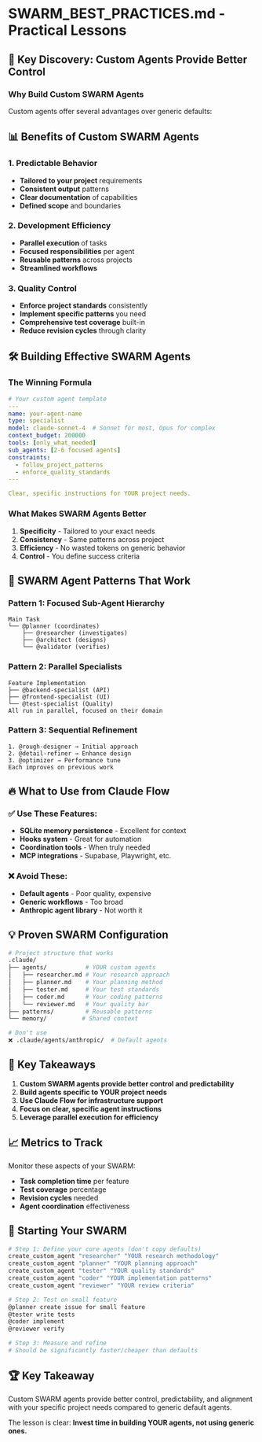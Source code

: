 # SWARM_BEST_PRACTICES.md - Practical Lessons

## 🚨 Key Discovery: Custom Agents Provide Better Control

### Why Build Custom SWARM Agents

Custom agents offer several advantages over generic defaults:

## 📊 Benefits of Custom SWARM Agents

### 1. Predictable Behavior
- **Tailored to your project** requirements
- **Consistent output** patterns
- **Clear documentation** of capabilities
- **Defined scope** and boundaries

### 2. Development Efficiency  
- **Parallel execution** of tasks
- **Focused responsibilities** per agent
- **Reusable patterns** across projects
- **Streamlined workflows**

### 3. Quality Control
- **Enforce project standards** consistently
- **Implement specific patterns** you need
- **Comprehensive test coverage** built-in
- **Reduce revision cycles** through clarity

## 🛠️ Building Effective SWARM Agents

### The Winning Formula

```yaml
# Your custom agent template
---
name: your-agent-name
type: specialist
model: claude-sonnet-4  # Sonnet for most, Opus for complex
context_budget: 200000
tools: [only_what_needed]
sub_agents: [2-6 focused agents]
constraints:
  - follow_project_patterns
  - enforce_quality_standards
---

Clear, specific instructions for YOUR project needs.
```

### What Makes SWARM Agents Better

1. **Specificity** - Tailored to your exact needs
2. **Consistency** - Same patterns across project
3. **Efficiency** - No wasted tokens on generic behavior
4. **Control** - You define success criteria

## 📝 SWARM Agent Patterns That Work

### Pattern 1: Focused Sub-Agent Hierarchy
```
Main Task
└── @planner (coordinates)
    ├── @researcher (investigates)
    ├── @architect (designs)
    └── @validator (verifies)
```

### Pattern 2: Parallel Specialists
```
Feature Implementation
├── @backend-specialist (API)
├── @frontend-specialist (UI)
└── @test-specialist (Quality)
All run in parallel, focused on their domain
```

### Pattern 3: Sequential Refinement
```
1. @rough-designer → Initial approach
2. @detail-refiner → Enhance design
3. @optimizer → Performance tune
Each improves on previous work
```

## 🔥 What to Use from Claude Flow

### ✅ Use These Features:
- **SQLite memory persistence** - Excellent for context
- **Hooks system** - Great for automation
- **Coordination tools** - When truly needed
- **MCP integrations** - Supabase, Playwright, etc.

### ❌ Avoid These:
- **Default agents** - Poor quality, expensive
- **Generic workflows** - Too broad
- **Anthropic agent library** - Not worth it

## 💡 Proven SWARM Configuration

```bash
# Project structure that works
.claude/
├── agents/           # YOUR custom agents
│   ├── researcher.md # Your research approach
│   ├── planner.md    # Your planning method
│   ├── tester.md     # Your test standards
│   ├── coder.md      # Your coding patterns
│   └── reviewer.md   # Your quality bar
├── patterns/         # Reusable patterns
└── memory/          # Shared context

# Don't use
❌ .claude/agents/anthropic/  # Default agents
```

## 🎯 Key Takeaways

1. **Custom SWARM agents provide better control and predictability**
2. **Build agents specific to YOUR project needs**
3. **Use Claude Flow for infrastructure support**
4. **Focus on clear, specific agent instructions**
5. **Leverage parallel execution for efficiency**

## 📈 Metrics to Track

Monitor these aspects of your SWARM:
- **Task completion time** per feature
- **Test coverage** percentage
- **Revision cycles** needed
- **Agent coordination** effectiveness

## 🚀 Starting Your SWARM

```bash
# Step 1: Define your core agents (don't copy defaults)
create_custom_agent "researcher" "YOUR research methodology"
create_custom_agent "planner" "YOUR planning approach"
create_custom_agent "tester" "YOUR quality standards"
create_custom_agent "coder" "YOUR implementation patterns"
create_custom_agent "reviewer" "YOUR review criteria"

# Step 2: Test on small feature
@planner create issue for small feature
@tester write tests
@coder implement
@reviewer verify

# Step 3: Measure and refine
# Should be significantly faster/cheaper than defaults
```

## 🏆 Key Takeaway

Custom SWARM agents provide better control, predictability, and alignment with your specific project needs compared to generic default agents.

The lesson is clear: **Invest time in building YOUR agents, not using generic ones.**